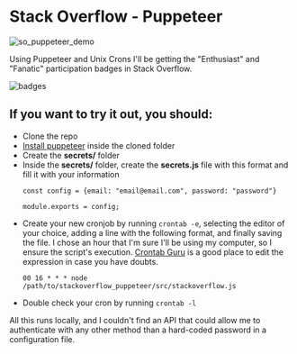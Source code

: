 # Stack Overflow - Puppeteer

![so_puppeteer_demo](https://user-images.githubusercontent.com/13971760/85240555-3629de00-b3fe-11ea-99fd-cb8255b21e2b.gif)

Using Puppeteer and Unix Crons I'll be getting the "Enthusiast" and "Fanatic" participation badges in Stack Overflow.

![badges](https://user-images.githubusercontent.com/13971760/85235667-8bed8e80-b3dc-11ea-9194-c18ef2434728.png)

## If you want to try it out, you should:

- Clone the repo
- [Install puppeteer](https://www.npmjs.com/package/puppeteer) inside the cloned folder
- Create the __secrets/__ folder
- Inside the __secrets/__ folder, create the __secrets.js__ file with this format and fill it with your information
  ```
  const config = {email: "email@email.com", password: "password"}

  module.exports = config;
  ```
- Create your new cronjob by running `crontab -e`, selecting the editor of your choice, adding a line with the following format, and finally saving the file. I chose an hour that I'm sure I'll be using my computer, so I ensure the script's execution. [Crontab Guru](https://crontab.guru/) is a good place to edit the expression in case you have doubts.
  ```
  00 16 * * * node /path/to/stackoverflow_puppeteer/src/stackoverflow.js
  ```
- Double check your cron by running `crontab -l`

All this runs locally, and I couldn't find an API that could allow me to authenticate with any other method than a hard-coded password in a configuration file.
